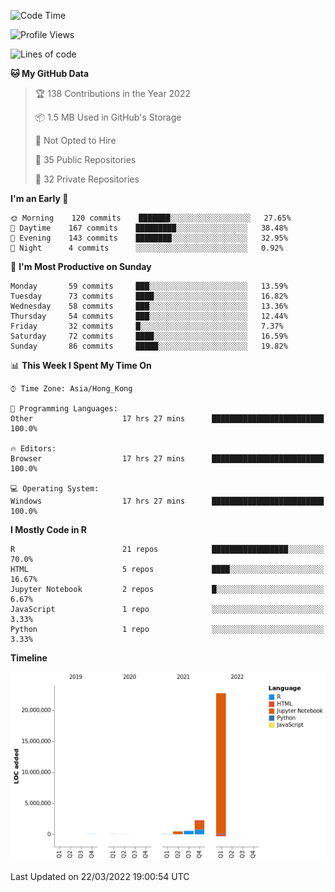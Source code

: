 

<!--**wt12318/wt12318** is a ✨ _special_ ✨ repository because its `README.md` (this file) appears on your GitHub profile.-->

<!--START_SECTION:waka-->
![Code Time](http://img.shields.io/badge/Code%20Time-39%20hrs%205%20mins-blue)

![Profile Views](http://img.shields.io/badge/Profile%20Views-59-blue)

![Lines of code](https://img.shields.io/badge/From%20Hello%20World%20I%27ve%20Written-26%20Million%20lines%20of%20code-blue)

**🐱 My GitHub Data** 

> 🏆 138 Contributions in the Year 2022
 > 
> 📦 1.5 MB Used in GitHub's Storage 
 > 
> 🚫 Not Opted to Hire
 > 
> 📜 35 Public Repositories 
 > 
> 🔑 32 Private Repositories  
 > 
**I'm an Early 🐤** 

```text
🌞 Morning    120 commits    ███████░░░░░░░░░░░░░░░░░░   27.65% 
🌆 Daytime    167 commits    █████████░░░░░░░░░░░░░░░░   38.48% 
🌃 Evening    143 commits    ████████░░░░░░░░░░░░░░░░░   32.95% 
🌙 Night      4 commits      ░░░░░░░░░░░░░░░░░░░░░░░░░   0.92%

```
📅 **I'm Most Productive on Sunday** 

```text
Monday       59 commits     ███░░░░░░░░░░░░░░░░░░░░░░   13.59% 
Tuesday      73 commits     ████░░░░░░░░░░░░░░░░░░░░░   16.82% 
Wednesday    58 commits     ███░░░░░░░░░░░░░░░░░░░░░░   13.36% 
Thursday     54 commits     ███░░░░░░░░░░░░░░░░░░░░░░   12.44% 
Friday       32 commits     █░░░░░░░░░░░░░░░░░░░░░░░░   7.37% 
Saturday     72 commits     ████░░░░░░░░░░░░░░░░░░░░░   16.59% 
Sunday       86 commits     █████░░░░░░░░░░░░░░░░░░░░   19.82%

```


📊 **This Week I Spent My Time On** 

```text
⌚︎ Time Zone: Asia/Hong_Kong

💬 Programming Languages: 
Other                    17 hrs 27 mins      █████████████████████████   100.0%

🔥 Editors: 
Browser                  17 hrs 27 mins      █████████████████████████   100.0%

💻 Operating System: 
Windows                  17 hrs 27 mins      █████████████████████████   100.0%

```

**I Mostly Code in R** 

```text
R                        21 repos            █████████████████░░░░░░░░   70.0% 
HTML                     5 repos             ████░░░░░░░░░░░░░░░░░░░░░   16.67% 
Jupyter Notebook         2 repos             █░░░░░░░░░░░░░░░░░░░░░░░░   6.67% 
JavaScript               1 repo              ░░░░░░░░░░░░░░░░░░░░░░░░░   3.33% 
Python                   1 repo              ░░░░░░░░░░░░░░░░░░░░░░░░░   3.33%

```


**Timeline**

![Chart not found](https://raw.githubusercontent.com/wt12318/wt12318/main/charts/bar_graph.png) 


 Last Updated on 22/03/2022 19:00:54 UTC
<!--END_SECTION:waka-->


